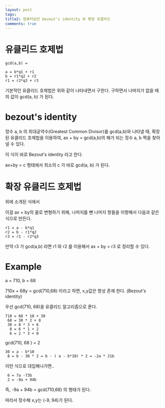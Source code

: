 ```yaml
---
layout: post
tags: 
title2: 컴퓨터보안 bezout's identity 와 확장 유클리드
comments: true
---
```



# 유클리드 호제법

```
gcd(a,b) = 

a = b*q1 + r1
b = r1*q2 + r2
r1 = r2*q3 + r3

```

기본적인 유클리드 호제법은 위와 같이 나타내면서 구한다. 구하면서 나머지가 없을 때의 값이 gcd(a, b) 가 된다.  


# bezout's identity

정수 a, b 의 최대공약수(Greatest Common Divisor)를 gcd(a,b)와 나타낼 때, 확장된 유클리드 호제법을 이용하여, ax + by = gcd(a,b)의 해가 되는 정수 a, b 짝을 찾아낼 수 있다.  

이 식이 바로 Bezout's identity 라고 한다.  

ax+by = c 형태에서 최소의 c 가 바로 gcd(a, b) 가 된다.

# 확장 유클리드 호제법

위에 소개된 식에서   

이걸 ax + by의 꼴로 변형하기 위해, 나머지를 뺀 나머지 항들을 이항해서 다음과 같은 식으로 만든다.

```
r1 = a - b*q1 
r2 = b - r1*q2
r3 = r1 - r2*q3
```

만약 r3 가 gcd(a,b) 라면 r1 와 r2 를 이용해서 ax + by = r3 로 정리할 수 있다.  


# Example

a = 710, b = 68

710x + 68y = gcd(710,68) 이라고 하면, x,y값은 항상 존재 한다. (Bezout's identity)  

우선 gcd(710, 68)을 유클리드 알고리즘으로 푼다.

```
710 = 68 * 10 + 30 
 68 = 30 * 2 + 8
 30 = 8 * 3 + 6
  8 = 6 * 1 + 2
  6 = 2 * 3 + 0

```

gcd(710, 68 ) = 2  

```
30 = a - b*10
 8 = b - 30 * 2 = b - ( a - b*10) * 2 = -2a * 21b
```

이런 식으로 대입해나가면..

```
 6 = 7a -73b
 2 = -9a + 94b
```


즉, -9a + 94b = gcd(710,68) 의 형태가 된다.    

따라서 정수해 x,y는 (-9, 94)가 된다.  






